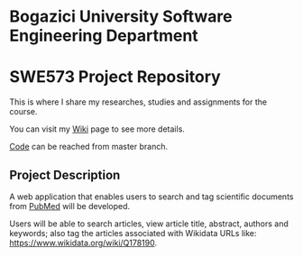 # Bogazici University Software Engineering Department
# SWE573 Project Repository
This is where I share my researches, studies and assignments for the course.

You can visit my [Wiki](https://github.com/gulsahkeskin/boun-swe-573/wiki) page to see more details.

[Code](https://github.com/gulsahkeskin/boun-swe-573/tree/master) can be reached from master branch.

## Project Description

A web application that enables users to search and tag scientific documents from [PubMed](https://pubmed.ncbi.nlm.nih.gov/) will be developed. 

Users will be able to search articles, view article title, abstract, authors and keywords; also tag the articles associated with Wikidata URLs like: https://www.wikidata.org/wiki/Q178190.

